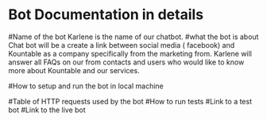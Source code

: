 # Bot Documentation in details

#Name of the bot
Karlene is the name of our chatbot.
#what the bot is about
Chat bot will be a create a link between social media ( facebook)
and Kountable as a company specifically from the marketing from.
Karlene will answer all FAQs on our from contacts and users who would like 
to know more about Kountable and our services.

#How to setup and run the bot in local machine

#Table of HTTP requests used by the bot
#How to run tests
#Link to a test bot
#Link to the live bot


